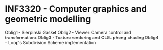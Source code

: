 # INF3320 - Computer graphics and geometric modelling

Oblig1 - Sierpinski Gasket 
Oblig2 - Viewer: Camera control and transformations
Oblig3 - Texture rendering and GLSL phong-shading
Oblig4 - Loop's Subdivision Scheme implementation
